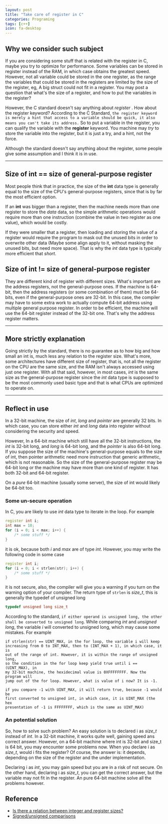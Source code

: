 ```yaml
---
layout: post
title: "Take care of register in C"
categories: Programing
tags: [c++]
icon: fa-desktop
---
```



## Why we consider such subject
If you are considering some stuff that is related with the register in C, maybe
you try to optimize for performance. Some variables can be stored in register
instead of the RAM, in which case obtains the greatest speed. However, not all
variable could be stored in the one register, as the range the variables that
could be stored in the registers are limited by the size of the register, eg, A
big struct could not fit in a register. You may post a question that what's the
size of a register, and how to put the variables in the register?

However, the C standard doesn't say anything about
*register* . How about the register keyword? According to the C Standard, `the
register keyword is merely a hint that access to a variable should be quick,
it also means you can't take its address.` So to put a variable in the
register, you can qualify the variable with the **register** keyword. You
machine may *try* to store the variable into the register, but it is just a try,
and a hint, not the force.

Although the standard doesn't say anything about the register, some people give
some assumption and I think it is in use.

---------------------------------------

## Size of int == size of general-purpose register
Most people think that in practice, the size of the **int** data type is
generally equal to the size of the CPU's general-purpose registers, since that
is by far the most efficient option.

If an **int** was bigger than a register, then the machine needs more than one
register to store the *data* data, so the simple arithmetic operations would
require more than one instruction (combine the value in two register as one
value), which would be costly.

If they were smaller that a register, then loading and storing the value of a
register would require the program to mask out the unused bits in order to
overwrite other data (Maybe some align apply to it, without masking the unused
bits, but need more space). That is why the *int* data type is typically more
efficient that *short*.

## Size of int != size of general-purpose register
They are different kind of register with different sizes. What's important are
the address registers, not the general-purpose ones. If the machine is 64-bit,
then the address registers (or some combination of them) must be 64-bits, even
if the general-purpose ones are 32-bit. In this case, the compiler may have to
some extra work to actually compute 64-bit address using multiple general
purpose register. In order to be efficient, the machine will use the 64-bit
register instead of the 32-bit one. That's why the address register matters.

---------------------------------------

## More strictly explanation
Going strictly by the standard, there is no guarantee as to how big and how
small an int is, much less any relation to the register size. What's more, some
architectures have different size of register, that is, not all the register on
the CPU are the same size, and the RAM isn't always accessed using just one
register. With all that said, however, in most cases, *int* is the same size as
the general-purpose register since the *int* data type is supposed to be the
most commonly used basic type and that is what CPUs are optimized to operate on.

---------------------------------------

## Reflect in use
In a 32-bit machine, the size of *int*, *long* and *pointer* are generally 32
bits. In which case, you can store either *int* and *long* data into register
without considering the security and speed.

However, In a 64-bit machine which still have all the 32-bit instructions, the
*int* is 32-bit long, and *long* is 64-bit long, and the *pointer* is also
64-bit long. If you suppose the size of the machine's general-purpose equals to
the size of int, then pointer arithmetic need more instruction that generic
arithmetic, which is not reasonable. So the size of the general-purpose register
may be 64-bit long or the machine may have more than one kind of register. It
has both 32-bit and 64-bit register.

On a *pure* 64-bit machine (usually some server), the size of int would likely
be 64-bit too.

### Some un-secure operation
In C, you are likely to use *int* data type to iterate in the loop. For example
``` cpp
register int i;
int max = 10;
for (i = 0; i < max; i++) {
    /* some stuff */
}
```

it is ok, because both *i* and *max* are of type *int*. However, you may write
the following code in some case

``` cpp
register int i;
for (i = 0; i < strlen(str); i++) {
    /* some stuff */
}
```

it is not secure, also, the compiler will give you a warning if you turn on the
warning option of your compiler. The return type of `strlen` is *size_t*, this
is generally the typedef of unsigned long

``` cpp
typedef unsigned long size_t
```

According to the standard, `if either operand is unsigned long, the other shall
be converted to unsigned long`. While comparing *int* and *unsigned long*, the
variable *i* will converted to unsigned long, which may cause some mistakes. For
example

    if strlen(str) == UINT_MAX, in the for loop, the variable i will keep
    increasing from 0 to INT_MAX, then to (INT_MAX + 1), in which case, it is
    out of the range of int. However, it is within the range of unsigned long,
    so the condition in the for loop keep yield true until i == (UINT_MAX), in
    my 32-bit machine, the hexidecimal value is 0XFFFFFFFF. Now the program will
    jump out of the for loop. However, what is value of i now? It is -1.

    if you compare -1 with UINT_MAX, it will return true, because -1 would be
    first converted to unsigned int, in which case, it is UINT_MAX (the hex
    presentation of -1 is FFFFFFFF, which is the same as UINT_MAX)

### An potential solution
So, how to solve such problem? An easy solution is to declared i as *size_t*
instead of *int*. In a 32-bit machine, it works quite well, gaining speed ans
correct answer. However, on a 64-bit machine where int is 32-bit and size_t is
64 bit, you may encounter some problems now. When you declare i as *size_t*,
would i fits the register? Of course, the answer is: it depends, depending on
the size of the register and the under implementation.

Declaring i as *int*, you may gain speed but you are in a risk of not secure. On
the other hand, declaring i as *size_t*, you can get the correct answer, but the
variable may not fit in the register. An pure 64-bit machine solve all the
problems however.

## Reference
- [Is there a relation between integer and register sizes?](http://stackoverflow.com/questions/1078768/is-there-a-relation-between-integer-and-register-sizes)
- [Signed/unsigned
comparisons](http://stackoverflow.com/questions/5416414/signed-unsigned-comparisons)
